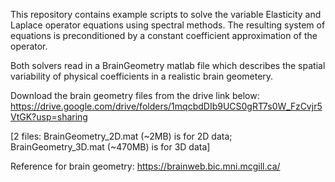 This repository contains example scripts to solve the 
variable Elasticity and Laplace operator equations 
using spectral methods. The resulting system of equations
is preconditioned by a constant coefficient approximation 
of the operator.

Both solvers read in a BrainGeometry matlab file which 
describes the spatial variability of physical coefficients 
in a realistic brain geometery. 

Download the brain geometry files from the drive link below:
https://drive.google.com/drive/folders/1mqcbdDIb9UCS0gRT7s0W_FzCvjr5VtGK?usp=sharing

[2 files: BrainGeometry_2D.mat (~2MB) is for 2D data;
          BrainGeometry_3D.mat (~470MB) is for 3D data]


Reference for brain geometry: https://brainweb.bic.mni.mcgill.ca/
